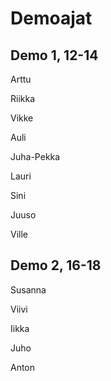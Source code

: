 # Demoajat

## Demo 1, 12-14

Arttu

Riikka

Vikke

Auli

Juha-Pekka

Lauri

Sini

Juuso

Ville

## Demo 2, 16-18

Susanna

Viivi

Iikka

Juho

Anton
